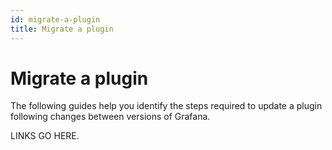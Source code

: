 ```yaml
---
id: migrate-a-plugin
title: Migrate a plugin
---
```


# Migrate a plugin

The following guides help you identify the steps required to update a plugin following changes between versions of Grafana.

LINKS GO HERE.
